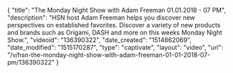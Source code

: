 {
    "title": "The Monday Night Show with Adam Freeman 01.01.2018 - 07 PM",
    "description": "HSN host Adam Freeman helps you discover new perspectives on established favorites. Discover a variety of new products and brands such as Origami, DASH and more on this weeks Monday Night Show.",
    "videoid": "136390322",
    "date_created": "1514862069",
    "date_modified": "1515170287",
    "type": "captivate",
    "layout": "video",
    "url": "\/v\/hsn-the-monday-night-show-with-adam-freeman-01-01-2018-07-pm\/136390322"
}
